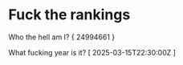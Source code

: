 # Fuck the rankings

Who the hell am I?
{ 24994661 }

What fucking year is it?
[ 2025-03-15T22:30:00Z ]
